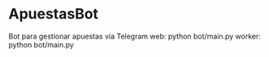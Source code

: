 # ApuestasBot
Bot para gestionar apuestas vía Telegram
web: python bot/main.py
worker: python bot/main.py
